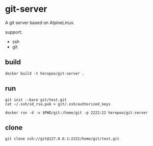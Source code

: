# git-server

A git server based on AlpineLinux.

support:
* ssh
* git

## build 
```
docker build -t heropoo/git-server .
```

## run 
```
git init --bare git/test.git
cat ~/.ssh/id_rsa.pub > git/.ssh/authorized_keys

docker run -d -v $PWD/git:/home/git -p 2222:22 heropoo/git-server
```

## clone
```
git clone ssh://git@127.0.0.1:2222/home/git/test.git
```
